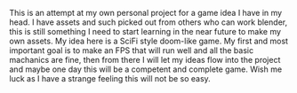 This is an attempt at my own personal project for a game idea I have in my head. I have assets and such picked out from others who can work blender, this is still something I need to start learning in the near future to make my own assets. My idea here is a SciFi style doom-like game. My first and most important goal is to make an FPS that will run well and all the basic machanics are fine, then from there I will let my ideas flow into the project and maybe one day this will be a competent and complete game. Wish me luck as I have a strange feeling this will not be so easy.

